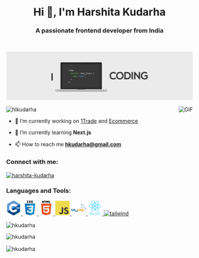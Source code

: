 <h1 align="center">Hi 👋, I'm Harshita Kudarha</h1>
<h3 align="center">A passionate frontend developer from India</h3>

<br/>

![logo](https://github.com/hkudarha/hkudarha/blob/main/banner.jpg)



<img align="right" alt="GIF" height="200px" src="https://media.tenor.com/IF2JdxzmyN4AAAAi/coding-girl.gif" />


<p align="left"> <img src="https://komarev.com/ghpvc/?username=hlkudarha&label=Profile%20views&color=0e75b6&style=flat" alt="hlkudarha" /> </p>

- 🔭 I’m currently working on [1Trade](https://github.com/hkudarha/1trade) and [Ecommerce](https://rudrakshya-printing-house.netlify.app/)

- 🌱 I’m currently learning **Next.js**

- 📫 How to reach me **hkudarha@gmail.com**

<h3 align="left">Connect with me:</h3>
<p align="left">
<a href="https://linkedin.com/in/harshita-kudarha" target="blank"><img align="center" src="https://raw.githubusercontent.com/rahuldkjain/github-profile-readme-generator/master/src/images/icons/Social/linked-in-alt.svg" alt="harshita-kudarha" height="30" width="40" /></a>
</p>

<h3 align="left">Languages and Tools:</h3>
<p align="left"> 
  
  <a href="https://www.w3schools.com/cpp/" target="_blank" rel="noreferrer"> <img src="https://raw.githubusercontent.com/devicons/devicon/master/icons/cplusplus/cplusplus-original.svg" alt="cplusplus" width="40" height="40" margin-left="20px"/> </a> 
  <a href="https://www.w3schools.com/css/" target="_blank" rel="noreferrer"> <img src="https://raw.githubusercontent.com/devicons/devicon/master/icons/css3/css3-original-wordmark.svg" alt="css3" width="40" height="40"/> </a>
  <a href="https://www.w3.org/html/" target="_blank" rel="noreferrer"> <img src="https://raw.githubusercontent.com/devicons/devicon/master/icons/html5/html5-original-wordmark.svg" alt="html5" width="40" height="40"/> </a>
  <a href="https://developer.mozilla.org/en-US/docs/Web/JavaScript" target="_blank" rel="noreferrer"> <img src="https://raw.githubusercontent.com/devicons/devicon/master/icons/javascript/javascript-original.svg" alt="javascript" width="40" height="40"/> </a> 
  <a href="https://www.mysql.com/" target="_blank" rel="noreferrer"> <img src="https://raw.githubusercontent.com/devicons/devicon/master/icons/mysql/mysql-original-wordmark.svg" alt="mysql" width="40" height="40"/> </a> 
  <a href="https://reactjs.org/" target="_blank" rel="noreferrer"> 
    <img src="https://raw.githubusercontent.com/devicons/devicon/master/icons/react/react-original-wordmark.svg" alt="react" width="40" height="40"/> </a>
  <a href="https://tailwindcss.com/" target="_blank" rel="noreferrer"> <img src="https://www.vectorlogo.zone/logos/tailwindcss/tailwindcss-icon.svg" alt="tailwind" width="40" height="40" /> </a> </p>

<p><img align="center" src="https://streak-stats.demolab.com?user=hkudarha" alt="hkudarha" /></p>


<p><img align="left" src="https://github-readme-stats.vercel.app/api/top-langs?username=hkudarha&show_icons=true&locale=en&layout=compact" alt="hkudarha" /></p>
<br/>

<p><img align="center" src="https://github-readme-streak-stats.herokuapp.com/?user=hkudarha&" alt="hkudarha" /></p>



